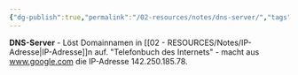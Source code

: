 ```yaml
---
{"dg-publish":true,"permalink":"/02-resources/notes/dns-server/","tags":["netzwerk/server","domain/auflösung"],"noteIcon":"","updated":"2025-08-27T15:03:19.975+02:00"}
---
```



**DNS-Server** - Löst Domainnamen in [[02 - RESOURCES/Notes/IP-Adresse\|IP-Adresse]]n auf.
"Telefonbuch des Internets" - macht aus www.google.com die IP-Adresse 142.250.185.78.